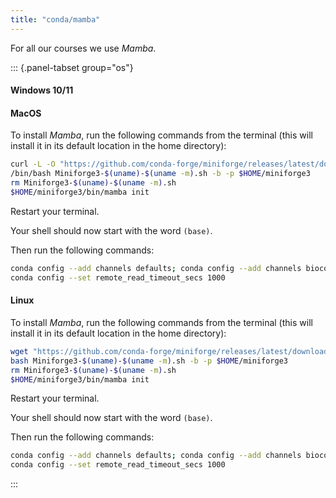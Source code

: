 ```yaml
---
title: "conda/mamba"
---
```


For all our courses we use *Mamba*.

::: {.panel-tabset group="os"}
#### Windows 10/11

#### MacOS

To install _Mamba_, run the following commands from the terminal (this will install it in its default location in the home directory):

```bash
curl -L -O "https://github.com/conda-forge/miniforge/releases/latest/download/Miniforge3-$(uname)-$(uname -m).sh"
/bin/bash Miniforge3-$(uname)-$(uname -m).sh -b -p $HOME/miniforge3
rm Miniforge3-$(uname)-$(uname -m).sh
$HOME/miniforge3/bin/mamba init
```

Restart your terminal.

Your shell should now start with the word `(base)`.

Then run the following commands: 

```bash
conda config --add channels defaults; conda config --add channels bioconda; conda config --add channels conda-forge
conda config --set remote_read_timeout_secs 1000
```

#### Linux

To install _Mamba_, run the following commands from the terminal (this will install it in its default location in the home directory): 

```bash
wget "https://github.com/conda-forge/miniforge/releases/latest/download/Miniforge3-$(uname)-$(uname -m).sh"
bash Miniforge3-$(uname)-$(uname -m).sh -b -p $HOME/miniforge3
rm Miniforge3-$(uname)-$(uname -m).sh
$HOME/miniforge3/bin/mamba init
```

Restart your terminal.

Your shell should now start with the word `(base)`.

Then run the following commands: 

```bash
conda config --add channels defaults; conda config --add channels bioconda; conda config --add channels conda-forge
conda config --set remote_read_timeout_secs 1000
```
:::